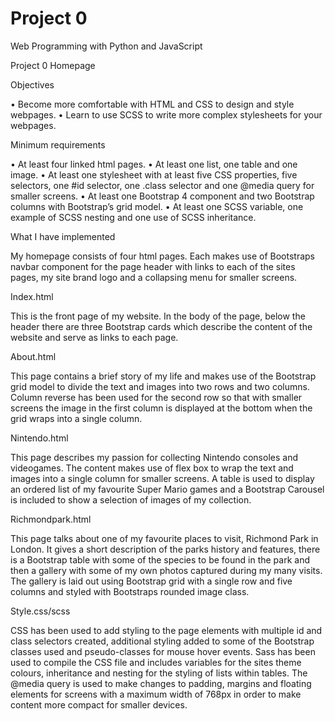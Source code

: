 # Project 0

Web Programming with Python and JavaScript

Project 0 Homepage

Objectives

•	Become more comfortable with HTML and CSS to design and style webpages.
•	Learn to use SCSS to write more complex stylesheets for your webpages.

Minimum requirements

•	At least four linked html pages.
•	At least one list, one table and one image.
•	At least one stylesheet with at least five CSS properties, five selectors, one #id selector, one .class selector and one @media query for smaller screens.
•	At least one Bootstrap 4 component and two Bootstrap columns with Bootstrap’s grid model.
•	At least one SCSS variable, one example of SCSS nesting and one use of SCSS inheritance.

What I have implemented

My homepage consists of four html pages. Each makes use of Bootstraps navbar component for the page header with links to each of the sites pages, my site brand logo and a collapsing menu for smaller screens.

Index.html

This is the front page of my website. In the body of the page, below the header there are three Bootstrap cards which describe the content of the website and serve as links to each page. 

About.html

This page contains a brief story of my life and makes use of the Bootstrap grid model to divide the text and images into two rows and two columns. Column reverse has been used for the second row so that with smaller screens the image in the first column is displayed at the bottom when the grid wraps into a single column. 

Nintendo.html

This page describes my passion for collecting Nintendo consoles and videogames. The content makes use of flex box to wrap the text and images into a single column for smaller screens. A table is used to display an ordered list of my favourite Super Mario games and a Bootstrap Carousel is included to show a selection of images of my collection.

Richmondpark.html

This page talks about one of my favourite places to visit, Richmond Park in London. It gives a short description of the parks history and features, there is a Bootstrap table with some of the species to be found in the park and then a gallery with some of my own photos captured during my many visits. The gallery is laid out using Bootstrap grid with a single row and five columns and styled with Bootstraps rounded image class.

Style.css/scss

CSS has been used to add styling to the page elements with multiple id and class selectors created, additional styling added to some of the Bootstrap classes used and pseudo-classes for mouse hover events. Sass has been used to compile the CSS file and includes variables for the sites theme colours, inheritance and nesting for the styling of lists within tables. The @media query is used to make changes to padding, margins and floating elements for screens with a maximum width of 768px in order to make content more compact for smaller devices. 

